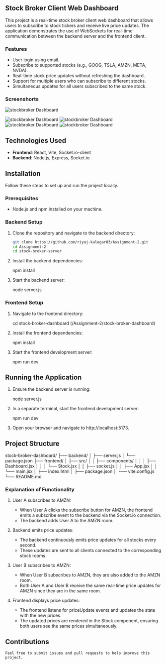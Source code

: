 ## Stock Broker Client Web Dashboard

This project is a real-time stock broker client web dashboard that allows users to subscribe to stock tickers and receive live price updates. The application demonstrates the use of WebSockets for real-time communication between the backend server and the frontend client.

### Features

- User login using email.
- Subscribe to supported stocks (e.g., GOOG, TSLA, AMZN, META, NVDA).
- Real-time stock price updates without refreshing the dashboard.
- Support for multiple users who can subscribe to different stocks.
- Simultaneous updates for all users subscribed to the same stock.

### Screenshorts

![stockbroker Dashboard](./screenshort/sb3.png)

![stockbroker Dashboard](./screenshort/sb5.png)
![stockbroker Dashboard](./screenshort/sb4.png)
![stockbroker Dashboard](./screenshort/sb1.png)
![stockbroker Dashboard](./screenshort/sb2.png)

## Technologies Used

- **Frontend**: React, Vite, Socket.io-client
- **Backend**: Node.js, Express, Socket.io

## Installation

Follow these steps to set up and run the project locally.

### Prerequisites

- Node.js and npm installed on your machine.

### Backend Setup

1. Clone the repository and navigate to the backend directory:
   ```sh
   git clone https://github.com/riyaj-kalegar03/Assignment-2.git
   cd Assignment-2
   cd stock-broker-server
   ```
2. Install the backend dependencies:

   npm install

3. Start the backend server:

   node server.js

### Frontend Setup

1. Navigate to the frontend directory:

   cd stock-broker-dashboard  (/Assignment-2/stock-broker-dashboard)

2. Install the frontend dependencies:

   npm install

3. Start the frontend development server:

   npm run dev

## Running the Application

1. Ensure the backend server is running:

   node server.js

2. In a separate terminal, start the frontend development server:

   npm run dev

3. Open your browser and navigate to http://localhost:5173.

## Project Structure

stock-broker-dashboard/
├── backend/
│ ├── server.js
│ └── package.json
├── frontend/
│ ├── src/
│ │ ├── components/
│ │ │ ├── Dashboard.jsx
│ │ │ └── Stock.jsx
│ │ ├── socket.js
│ │ ├── App.jsx
│ │ └── main.jsx
│ ├── index.html
│ ├── package.json
│ └── vite.config.js
└── README.md

### Explanation of Functionality

1. User A subscribes to AMZN:

   - When User A clicks the subscribe button for AMZN, the frontend emits a subscribe event to the backend via the Socket.io connection.
   - The backend adds User A to the AMZN room.

2. Backend emits price updates:

   - The backend continuously emits price updates for all stocks every second.
   - These updates are sent to all clients connected to the corresponding stock rooms.

3. User B subscribes to AMZN:

   - When User B subscribes to AMZN, they are also added to the AMZN room.

   * Both User A and User B receive the same real-time price updates for AMZN since they are in the same room.

4. Frontend displays price updates:

   - The frontend listens for priceUpdate events and updates the state with the new prices.
   - The updated prices are rendered in the Stock component, ensuring both users see the same prices simultaneously.

## Contributions

    Feel free to submit issues and pull requests to help improve this project.
